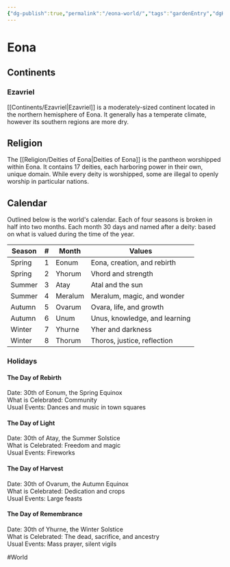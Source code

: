 ```yaml
---
{"dg-publish":true,"permalink":"/eona-world/","tags":"gardenEntry","dgHomeLink":true,"dgPassFrontmatter":false}
---
```



# Eona
## Continents
### Ezavriel
[[Continents/Ezavriel|Ezavriel]] is a moderately-sized continent located in the northern hemisphere of Eona. It generally has a temperate climate, however its southern regions are more dry.

## Religion
The [[Religion/Deities of Eona|Deities of Eona]] is the pantheon worshipped within Eona. It contains 17 deities, each harboring power in their own, unique domain. While every deity is worshipped, some are illegal to openly worship in particular nations.  

## Calendar
Outlined below is the world's calendar. Each of four seasons is broken in half into two months. Each month 30 days and named after a deity: based on what is valued during the time of the year.

| Season | #   | Month   | Values                        |
| ------ | --- | ------- | ----------------------------- |
| Spring | 1   | Eonum   | Eona, creation, and rebirth   |
| Spring | 2   | Yhorum  | Vhord and strength            |
| Summer | 3   | Atay    | Atal and the sun              |
| Summer | 4   | Meralum | Meralum, magic, and wonder    |
| Autumn | 5   | Ovarum  | Ovara, life, and growth       |
| Autumn | 6   | Unum    | Unus, knowledge, and learning |
| Winter | 7   | Yhurne  | Yher and darkness             |
| Winter | 8   | Thorum  | Thoros, justice, reflection   |

### Holidays
#### The Day of Rebirth
Date: 30th of Eonum, the Spring Equinox  
What is Celebrated: Community  
Usual Events: Dances and music in town squares

#### The Day of Light
Date: 30th of Atay, the Summer Solstice  
What is Celebrated: Freedom and magic  
Usual Events: Fireworks

#### The Day of Harvest
Date: 30th of Ovarum, the Autumn Equinox  
What is Celebrated: Dedication and crops  
Usual Events: Large feasts

#### The Day of Remembrance 
Date: 30th of Yhurne, the Winter Solstice  
What is Celebrated: The dead, sacrifice, and ancestry  
Usual Events: Mass prayer, silent vigils

#World